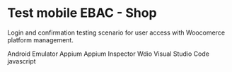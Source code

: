 # Test mobile EBAC - Shop

Login and confirmation testing scenario for user access with Woocomerce platform management.

Android Emulator
Appium
Appium Inspector
Wdio
Visual Studio Code
javascript
